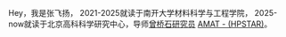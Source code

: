 Hey，我是张飞扬，
2021-2025就读于南开大学材料科学与工程学院，
2025-now就读于北京高科科学研究中心，导师[曾桥石研究员](http://hpstar.ac.cn/contents/761/53.html)
[AMAT - (HPSTAR)](http://hpstar.ac.cn/channels/998.html)。
